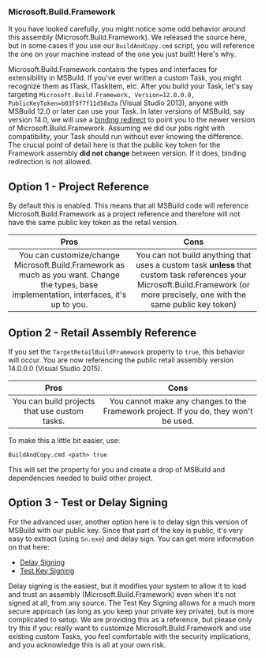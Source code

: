 ### Microsoft.Build.Framework
It you have looked carefully, you might notice some odd behavior around this assembly (Microsoft.Build.Framework). We released the source here, but in some cases if you use our `BuildAndCopy.cmd` script, you will reference the one on your machine instead of the one you just built! Here's why.

Microsoft.Build.Framework contains the types and interfaces for extensibility in MSBuild. If you've ever written a custom Task, you might recognize them as ITask, ITaskItem, etc. After you build your Task, let's say targeting `Microsoft.Build.Framework, Version=12.0.0.0, PublicKeyToken=b03f5f7f11d50a3a` (Visual Studio 2013), anyone with MSBuild 12.0 or later can use your Task. In later versions of MSBuild, say version 14.0, we will use a [binding redirect](https://learn.microsoft.com/dotnet/framework/configure-apps/file-schema/runtime/bindingredirect-element) to point you to the newer version of Microsoft.Build.Framework. Assuming we did our jobs right with compatibility, your Task should run without ever knowing the difference. The crucial point of detail here is that the public key token for the Framework assembly **did not change** between version. If it does, binding redirection is not allowed.

## Option 1 - Project Reference
By default this is enabled. This means that all MSBuild code will reference Microsoft.Build.Framework as a project reference and therefore will not have the same public key token as the retail version.

| Pros  | Cons  |
|:-:|:-:|
| You can customize/change Microsoft.Build.Framework as much as you want. Change the types, base implementation, interfaces, it's up to you. | You can not build anything that uses a custom task **unless** that custom task references your Microsoft.Build.Framework (or more precisely, one with the same public key token) |

## Option 2 - Retail Assembly Reference
If you set the `TargetRetailBuildFramework` property to `true`, this behavior will occur. You are now referencing the public retail assembly version 14.0.0.0 (Visual Studio 2015).

| Pros  | Cons  |
|:-:|:-:|
| You can build projects that use custom tasks. | You cannot make any changes to the Framework project. If you do, they won't be used. |

To make this a little bit easier, use: 
```
BuildAndCopy.cmd <path> true
```
This will set the property for you and create a drop of MSBuild and dependencies needed to build other project.

## Option 3 - Test or Delay Signing
For the advanced user, another option here is to delay sign this version of MSBuild with our public key. Since that part of the key is public, it's very easy to extract (using `Sn.exe`) and delay sign. You can get more information on that here:
 * [Delay Signing](https://learn.microsoft.com/archive/blogs/shawnfa/delay-signing)
 * [Test Key Signing](https://web.archive.org/web/20101005012428/http://blogs.msdn.com/b/shawnfa/archive/2005/10/24/484170.aspx)

Delay signing is the easiest, but it modifies your system to allow it to load and trust an assembly (Microsoft.Build.Framework) even when it's not signed at all, from any source. The Test Key Signing allows for a much more secure approach (as long as you keep your private key private), but is more complicated to setup. We are providing this as a reference, but please only try this if you: really want to customize Microsoft.Build.Framework and use existing custom Tasks, you feel comfortable with the security implications, and you acknowledge this is all at your own risk.